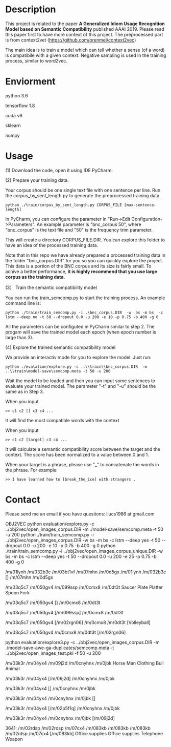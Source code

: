 # Description
This project is related to the paper **A Generalized Idiom Usage Recognition Model based on Semantic Compatibility** published AAAI 2019. Please read this
paper first to have more context of this project. The preprocessed part is from context2vet (https://github.com/orenmel/context2vec)

The main idea is to train a model which can tell whether a sense (of a word) is compatibile with a given context. Negative sampling is used in the training process,
similar to word2vec. 

# Enviorment
python 3.6

tensorflow 1.8

cuda v9

sklearn

numpy


# Usage 

(1) Download the code, open it using IDE PyCharm.

(2) Prepare your training data.

Your corpus should be one single text file with one sentence per line. Run the corpus_by_sent_length.py to generate the preprocessed training data. 
```
python ./train/corpus_by_sent_length.py CORPUS_FILE [max-sentence-length]
```
In PyCharm, you can configure the parameter in "Run->Edit Configuration->Parameters". An example parameter is "bnc_corpus 50", where "bnc_corpus" is the text file
and "50" is the frequency trim parameter. 

This will create a directory CORPUS_FILE.DIR. You can explore this folder to have an idea of the processed training data. 

Note that in this repo we have already prepared a processed training data in the folder "bnc_corpus.DIR" for you so you can quickly explore the project. 
This data is a portion of the BNC corpus  and its size is fairly small. To achive a better performance, **it is highly recommend that you use large corpus as the training 
data**. 

(3） Train the semantic compatibility model 

You can run the train_semcomp.py to start the training process. An example command line is:
```
python ./train/train_semcomp.py -i .\bnc_corpus.DIR  -w  bs -m bs  -c lstm --deep no -t 50 --dropout 0.0 -u 200 -e 10 -p 0.75 -b 400 -g 0
```
All the parameters can be configuted in PyCharm similar to step 2. The progam will save the trained model each epoch (when epoch number is large than 3). 

(4) Explore the trained semantic compatibility model 

We provide an interactiv mode for you to explore the model. Just run:
```
python ./evalation/explore.py -c ..\\train\\bnc_corpus.DIR  -m ..\\train\model-save\semcomp.meta -t 50 -u 200
```
Wait the model to be loaded and then you can input some sentences to evaluate your trained model. The parameter "-t" and "-u" should be the same as in Step 3. 

When you input
```
>> c1 c2 [] c3 c4 ...
```

It will find the most compatible words with the context

When you input
```
>> c1 c2 [target] c3 c4 ...
```
It will calculate a semantic compatibility score between the target and the context. The score has been normalized to a value between 0 and 1. 

When your target is a phrase, please use "_" to concatenate the words in the phrase. For example:
```
>> I have learned how to [break_the_ice] with strangers . 
```

# Contact

Please send me an email if you have questions: liucs1986 at gmail.com  



OBJ2VEC
python evaluation/explore.py -c ../obj2vec/open_images_corpus.DIR -m ./model-save/semcomp.meta -t 50 -u 200
python ./train/train_semcomp.py -i ../obj2vec/open_images_corpus.DIR  -w  bs -m bs  -c lstm --deep yes -t 50 --dropout 0.0 -u 200 -e 10 -p 0.75 -b 400 -g 0
python ./train/train_semcomp.py -i ../obj2vec/open_images_corpus_unique.DIR  -w  bs -m bs  -c lstm --deep yes -t 50 --dropout 0.0 -u 200 -e 25 -p 0.75 -b 400 -g 0

/m/01lynh /m/032b3c /m/03bt1vf /m/07mhn /m/0d5gx
/m/01lynh /m/032b3c [] /m/07mhn /m/0d5gx


/m/03q5c7 /m/050gv4 /m/099ssp /m/0cmx8 /m/0dt3t
Saucer Plate Platter Spoon Fork

/m/03q5c7 /m/050gv4 [] /m/0cmx8 /m/0dt3t

/m/03q5c7 /m/050gv4 [/m/099ssp] /m/0cmx8 /m/0dt3t

/m/03q5c7 /m/050gv4 [/m/02rgn06] /m/0cmx8 /m/0dt3t
[Volleyball]

/m/03q5c7 /m/050gv4 /m/0cmx8 /m/0dt3t [/m/02rgn06]


python evaluation/explore3.py -c ../obj2vec/open_images_corpus.DIR -m ./model-save-awe-ga-duplicates/semcomp.meta -t ../obj2vec/open_images_test.pkl -f 50 -u 200


/m/03k3r /m/04yx4 /m/09j2d /m/0cnyhnx /m/0jbk
Horse Man Clothing Bull Animal

/m/03k3r /m/04yx4 [/m/09j2d] /m/0cnyhnx /m/0jbk

/m/03k3r /m/04yx4 [] /m/0cnyhnx /m/0jbk

/m/03k3r /m/04yx4 /m/0cnyhnx /m/0jbk []


/m/03k3r /m/04yx4 [/m/02p5f1q] /m/0cnyhnx /m/0jbk

/m/03k3r /m/04yx4 /m/0cnyhnx /m/0jbk [/m/09j2d]


3641:
/m/02rdsp /m/02rdsp /m/07cx4 /m/083kb /m/083kb /m/083kb
/m/02rdsp /m/07cx4 [/m/083kb]
Office supplies Office supplies Telephone Weapon
